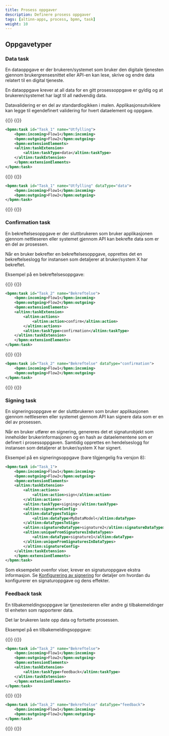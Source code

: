 ```yaml
---
title: Prosess oppgaver
description: Definere prosess oppgaver
tags: [altinn-apps, process, bpmn, task]
weight: 10
---
```


## Oppgavetyper

### Data task

En dataoppgave er der brukeren/systemet som bruker den digitale tjenesten gjennom brukergrensesnittet eller API-en kan lese, skrive og endre data relatert til en digital tjeneste.

En dataoppgave krever at all data for en gitt prosessoppgave er gyldig og at brukeren/systemet har lagt til all nødvendig data.

Datavalidering er en del av standardlogikken i malen. Applikasjonsutviklere kan legge til egendefinert validering for hvert dataelement og oppgave.

{{<content-version-selector classes="border-box">}}
{{<content-version-container version-label="v8">}}
```xml
<bpmn:task id="Task_1" name="Utfylling">
    <bpmn:incoming>Flow1</bpmn:incoming>
    <bpmn:outgoing>Flow2</bpmn:outgoing>
    <bpmn:extensionElements>
    <altinn:taskExtension>
        <altinn:taskType>data</altinn:taskType>
    </altinn:taskExtension>
    </bpmn:extensionElements>
</bpmn:task>
```
{{</content-version-container>}}
{{<content-version-container version-label="v7">}}
```xml
<bpmn:task id="Task_1" name="Utfylling" dataType="data">
    <bpmn:incoming>Flow1</bpmn:incoming>
    <bpmn:outgoing>Flow2</bpmn:outgoing>
</bpmn:task>
```
{{</content-version-container>}}
{{</content-version-selector>}}

### Confirmation task

En bekreftelsesoppgave er der sluttbrukeren som bruker applikasjonen gjennom nettleseren eller systemet gjennom API kan bekrefte data som er en del av prosessen.

Når en bruker bekrefter en bekreftelsesoppgave, opprettes det en bekreftelseslogg for instansen som detaljerer at bruker/system X har bekreftet.

Eksempel på en bekreftelsesoppgave:

{{<content-version-selector classes="border-box">}}
{{<content-version-container version-label="v8">}}
```xml
<bpmn:task id="Task_2" name="Bekreftelse">
    <bpmn:incoming>Flow1</bpmn:incoming>
    <bpmn:outgoing>Flow2</bpmn:outgoing>
    <bpmn:extensionElements>
    <altinn:taskExtension>
        <altinn:actions>
            <altinn:action>confirm</altinn:action>
        </altinn:actions>
        <altinn:taskType>confirmation</altinn:taskType>
    </altinn:taskExtension>
    </bpmn:extensionElements>
</bpmn:task>
```
{{</content-version-container>}}
{{<content-version-container version-label="v7">}}
```xml
<bpmn:task id="Task_2" name="Bekreftelse" dataType="confirmation">
    <bpmn:incoming>Flow1</bpmn:incoming>
    <bpmn:outgoing>Flow2</bpmn:outgoing>
</bpmn:task>
```
{{</content-version-container>}}
{{</content-version-selector>}}

### Signing task

En signeringsoppgave er der sluttbrukeren som bruker applikasjonen gjennom nettleseren eller systemet gjennom API kan signere data som er en del av prosessen.

Når en bruker utfører en signering, genereres det et signaturobjekt som inneholder brukerinformasjonen og en hash av dataelementene som er definert i prosessoppgaven. Samtidig opprettes en hendelseslogg for instansen som detaljerer at bruker/system X har signert.

Eksempel på en signeringsoppgave (bare tilgjengelig fra versjon 8):

```xml
<bpmn:task id="Task_1">
    <bpmn:incoming>Flow1</bpmn:incoming>
    <bpmn:outgoing>Flow2</bpmn:outgoing>
    <bpmn:extensionElements>
    <altinn:taskExtension>
        <altinn:actions>
            <altinn:action>sign</altinn:action>
        </altinn:actions>
        <altinn:taskType>signing</altinn:taskType>
        <altinn:signatureConfig>
        <altinn:dataTypesToSign>
            <altinn:dataType>MyDataModel</altinn:dataType>
        </altinn:dataTypesToSign>
        <altinn:signatureDataType>signature2</altinn:signatureDataType>
        <altinn:uniqueFromSignaturesInDataTypes>
            <altinn:dataType>signature1</altinn:dataType>
        </altinn:uniqueFromSignaturesInDataTypes>
        </altinn:signatureConfig>
    </altinn:taskExtension>
    </bpmn:extensionElements>
</bpmn:task>
```

Som eksempelet ovenfor viser, krever en signaturoppgave ekstra informasjon. Se [Konfigurering av signering](signing) for detaljer om hvordan du konfigurerer en signaturoppgave og dens effekter.

### Feedback task

En tilbakemeldingsoppgave lar tjenesteeieren eller andre gi tilbakemeldinger til enheten som rapporterer data.

Det lar brukeren laste opp data og fortsette prosessen.

Eksempel på en tilbakemeldingsoppgave:

{{<content-version-selector classes="border-box">}}
{{<content-version-container version-label="v8">}}
```xml
<bpmn:task id="Task_2" name="Bekreftelse">
    <bpmn:incoming>Flow1</bpmn:incoming>
    <bpmn:outgoing>Flow2</bpmn:outgoing>
    <bpmn:extensionElements>
    <altinn:taskExtension>
        <altinn:taskType>feedback</altinn:taskType>
    </altinn:taskExtension>
    </bpmn:extensionElements>
</bpmn:task>
```
{{</content-version-container>}}
{{<content-version-container version-label="v7">}}
```xml
<bpmn:task id="Task_2" name="Bekreftelse" dataType="feedback">
    <bpmn:incoming>Flow1</bpmn:incoming>
    <bpmn:outgoing>Flow2</bpmn:outgoing>
</bpmn:task>
```
{{</content-version-container>}}
{{</content-version-selector>}}
